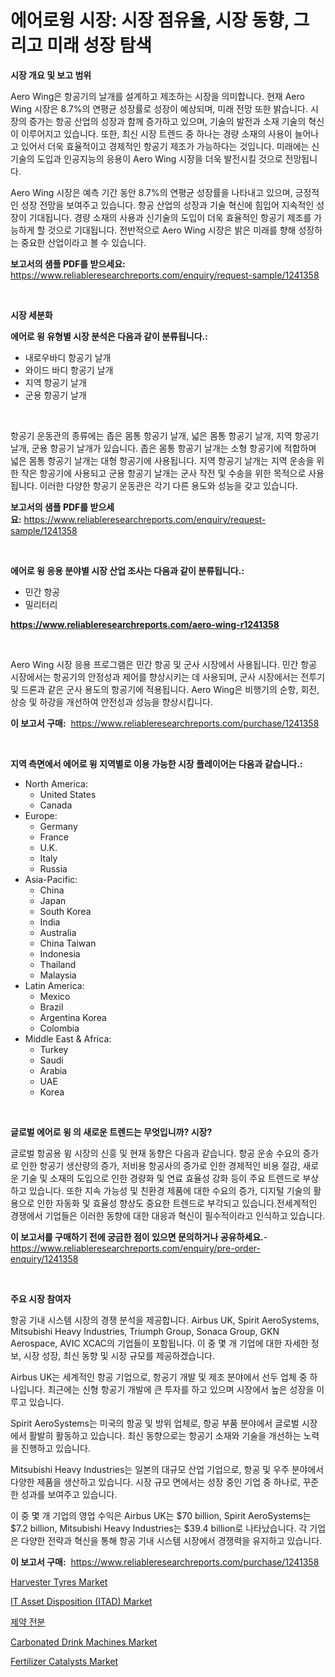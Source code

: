 <p><h1>에어로윙 시장: 시장 점유율, 시장 동향, 그리고 미래 성장 탐색</h1></p><p><strong>시장 개요 및 보고 범위</strong></p>
<p><p>Aero Wing은 항공기의 날개를 설계하고 제조하는 시장을 의미합니다. 현재 Aero Wing 시장은 8.7%의 연평균 성장률로 성장이 예상되며, 미래 전망 또한 밝습니다. 시장의 증가는 항공 산업의 성장과 함께 증가하고 있으며, 기술의 발전과 소재 기술의 혁신이 이루어지고 있습니다. 또한, 최신 시장 트렌드 중 하나는 경량 소재의 사용이 늘어나고 있어서 더욱 효율적이고 경제적인 항공기 제조가 가능하다는 것입니다. 미래에는 신기술의 도입과 인공지능의 응용이 Aero Wing 시장을 더욱 발전시킬 것으로 전망됩니다.</p><p>Aero Wing 시장은 예측 기간 동안 8.7%의 연평균 성장률을 나타내고 있으며, 긍정적인 성장 전망을 보여주고 있습니다. 항공 산업의 성장과 기술 혁신에 힘입어 지속적인 성장이 기대됩니다. 경량 소재의 사용과 신기술의 도입이 더욱 효율적인 항공기 제조를 가능하게 할 것으로 기대됩니다. 전반적으로 Aero Wing 시장은 밝은 미래를 향해 성장하는 중요한 산업이라고 볼 수 있습니다.</p></p>
<p><strong>보고서의 샘플 PDF를 받으세요:</strong> <a href="https://www.reliableresearchreports.com/enquiry/request-sample/1241358">https://www.reliableresearchreports.com/enquiry/request-sample/1241358</a></p>
<p>&nbsp;</p>
<p><strong>시장 세분화</strong></p>
<p><strong>에어로 윙 유형별 시장 분석은 다음과 같이 분류됩니다.:</strong></p>
<p><ul><li>내로우바디 항공기 날개</li><li>와이드 바디 항공기 날개</li><li>지역 항공기 날개</li><li>군용 항공기 날개</li></ul></p>
<p>&nbsp;</p>
<p><p>항공기 운동관의 종류에는 좁은 몸통 항공기 날개, 넓은 몸통 항공기 날개, 지역 항공기 날개, 군용 항공기 날개가 있습니다. 좁은 몸통 항공기 날개는 소형 항공기에 적합하며 넓은 몸통 항공기 날개는 대형 항공기에 사용됩니다. 지역 항공기 날개는 지역 운송을 위한 작은 항공기에 사용되고 군용 항공기 날개는 군사 작전 및 수송을 위한 목적으로 사용됩니다. 이러한 다양한 항공기 운동관은 각기 다른 용도와 성능을 갖고 있습니다.</p></p>
<p><strong>보고서의 샘플 PDF를 받으세요:</strong>&nbsp;<a href="https://www.reliableresearchreports.com/enquiry/request-sample/1241358">https://www.reliableresearchreports.com/enquiry/request-sample/1241358</a></p>
<p>&nbsp;</p>
<p><strong> 에어로 윙 응용 분야별 시장 산업 조사는 다음과 같이 분류됩니다.:</strong></p>
<p><ul><li>민간 항공</li><li>밀리터리</li></ul></p>
<p><strong><a href="https://www.reliableresearchreports.com/aero-wing-r1241358">https://www.reliableresearchreports.com/aero-wing-r1241358</a></strong></p>
<p>&nbsp;</p>
<p><p>Aero Wing 시장 응용 프로그램은 민간 항공 및 군사 시장에서 사용됩니다. 민간 항공 시장에서는 항공기의 안정성과 제어를 향상시키는 데 사용되며, 군사 시장에서는 전투기 및 드론과 같은 군사 용도의 항공기에 적용됩니다. Aero Wing은 비행기의 순항, 회전, 상승 및 하강을 개선하여 안전성과 성능을 향상시킵니다.</p></p>
<p><strong>이 보고서 구매:</strong>&nbsp; <a href="https://www.reliableresearchreports.com/purchase/1241358">https://www.reliableresearchreports.com/purchase/1241358</a></p>
<p>&nbsp;</p>
<p><strong>지역 측면에서 에어로 윙 지역별로 이용 가능한 시장 플레이어는 다음과 같습니다.:</strong></p>
<p><ul>
    <li>
        North America:
        <ul>
            <li>United States</li>
            <li>Canada</li>
        </ul>
    </li>
    <li>
        Europe:
        <ul>
            <li>Germany</li>
            <li>France</li>
            <li>U.K.</li>
            <li>Italy</li>
            <li>Russia</li>
        </ul>
    </li>
    <li>
        Asia-Pacific:
        <ul>
            <li>China</li>
            <li>Japan</li>
            <li>South Korea</li>
            <li>India</li>
            <li>Australia</li>
            <li>China Taiwan</li>
            <li>Indonesia</li>
            <li>Thailand</li>
            <li>Malaysia</li>
        </ul>
    </li>
    <li>
        Latin America:
        <ul>
            <li>Mexico</li>
            <li>Brazil</li>
            <li>Argentina Korea</li>
            <li>Colombia</li>
        </ul>
    </li>
    <li>
        Middle East & Africa:
        <ul>
            <li>Turkey</li>
            <li>Saudi</li>
            <li>Arabia</li>
            <li>UAE</li>
            <li>Korea</li>
        </ul>
    </li>
    </ul></p>
<p>&nbsp;</p>
<p><strong>글로벌 에어로 윙 의 새로운 트렌드는 무엇입니까? 시장?</strong></p>
<p><p>글로벌 항공용 윙 시장의 신흥 및 현재 동향은 다음과 같습니다. 항공 운송 수요의 증가로 인한 항공기 생산량의 증가, 저비용 항공사의 증가로 인한 경제적인 비용 절감, 새로운 기술 및 소재의 도입으로 인한 경량화 및 연료 효율성 강화 등이 주요 트렌드로 부상하고 있습니다. 또한 지속 가능성 및 친환경 제품에 대한 수요의 증가, 디지털 기술의 활용으로 인한 자동화 및 효율성 향상도 중요한 트렌드로 부각되고 있습니다.전세계적인 경쟁에서 기업들은 이러한 동향에 대한 대응과 혁신이 필수적이라고 인식하고 있습니다.</p></p>
<p><strong>이 보고서를 구매하기 전에 궁금한 점이 있으면 문의하거나 공유하세요.</strong>- <a href="https://www.reliableresearchreports.com/enquiry/pre-order-enquiry/1241358">https://www.reliableresearchreports.com/enquiry/pre-order-enquiry/1241358</a></p>
<p>&nbsp;</p>
<p><strong>주요 시장 참여자</strong></p>
<p><p>항공 기내 시스템 시장의 경쟁 분석을 제공합니다. Airbus UK, Spirit AeroSystems, Mitsubishi Heavy Industries, Triumph Group, Sonaca Group, GKN Aerospace, AVIC XCAC의 기업들이 포함됩니다. 이 중 몇 개 기업에 대한 자세한 정보, 시장 성장, 최신 동향 및 시장 규모를 제공하겠습니다. </p><p>Airbus UK는 세계적인 항공 기업으로, 항공기 개발 및 제조 분야에서 선두 업체 중 하나입니다. 최근에는 신형 항공기 개발에 큰 투자를 하고 있으며 시장에서 높은 성장을 이루고 있습니다. </p><p>Spirit AeroSystems는 미국의 항공 및 방위 업체로, 항공 부품 분야에서 글로벌 시장에서 활발히 활동하고 있습니다. 최신 동향으로는 항공기 소재와 기술을 개선하는 노력을 진행하고 있습니다. </p><p>Mitsubishi Heavy Industries는 일본의 대규모 산업 기업으로, 항공 및 우주 분야에서 다양한 제품을 생산하고 있습니다. 시장 규모 면에서는 성장 중인 기업 중 하나로, 꾸준한 성과를 보여주고 있습니다. </p><p>이 중 몇 개 기업의 영업 수익은 Airbus UK는 $70 billion, Spirit AeroSystems는 $7.2 billion, Mitsubishi Heavy Industries는 $39.4 billion로 나타났습니다. 각 기업은 다양한 전략과 혁신을 통해 항공 기내 시스템 시장에서 경쟁력을 유지하고 있습니다.</p></p>
<p><strong>이 보고서 구매:</strong>&nbsp;&nbsp;<a href="https://www.reliableresearchreports.com/purchase/1241358">https://www.reliableresearchreports.com/purchase/1241358</a></p>
<p><p><a href="https://issuu.com/reportprime-2/docs/harvester-tyres-market-size-2030.pptx">Harvester Tyres Market</a></p><p><a href="https://github.com/markusgodoy/Market-Research-Report-List-3/blob/main/it-asset-disposition-itad-market.md">IT Asset Disposition (ITAD) Market</a></p><p><a href="https://github.com/rcabello548/Market-Research-Report-List-1/blob/main/178230560571.md">제약 전분</a></p><p><a href="https://issuu.com/reportprime-2/docs/carbonated-drink-machines-market-size-2030.pptx">Carbonated Drink Machines Market</a></p><p><a href="https://www.linkedin.com/pulse/fertilizer-catalysts-market-size-growth-segmentation-regional-mgmfc">Fertilizer Catalysts Market</a></p></p>